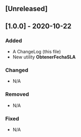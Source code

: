 ## [Unreleased]

## [1.0.0] - 2020-10-22

### Added

- A ChangeLog (this file)
- New utility **ObtenerFechaSLA**

### Changed

- N/A

### Removed

- N/A

### Fixed

- N/A
